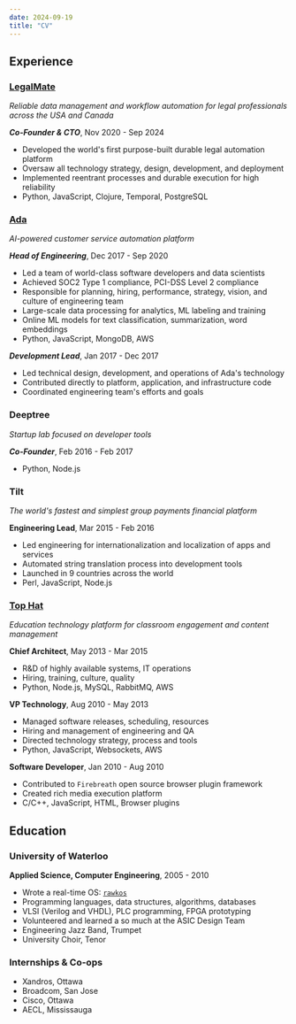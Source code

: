 ```yaml
---
date: 2024-09-19
title: "CV"
---
```


## Experience

### [LegalMate](https://legalmate.co)

_Reliable data management and workflow automation for legal professionals across the USA and Canada_

___Co-Founder & CTO___, Nov 2020 - Sep 2024

- Developed the world's first purpose-built durable legal automation platform
- Oversaw all technology strategy, design, development, and deployment
- Implemented reentrant processes and durable execution for high reliability
- Python, JavaScript, Clojure, Temporal, PostgreSQL

### [Ada](https://ada.cx)

_AI-powered customer service automation platform_

___Head of Engineering___, Dec 2017 - Sep 2020

- Led a team of world-class software developers and data scientists
- Achieved SOC2 Type 1 compliance, PCI-DSS Level 2 compliance
- Responsible for planning, hiring, performance, strategy, vision, and culture of engineering team
- Large-scale data processing for analytics, ML labeling and training
- Online ML models for text classification, summarization, word embeddings
- Python, JavaScript, MongoDB, AWS

___Development Lead___, Jan 2017 - Dec 2017

- Led technical design, development, and operations of Ada's technology
- Contributed directly to platform, application, and infrastructure code
- Coordinated engineering team's efforts and goals

### Deeptree

_Startup lab focused on developer tools_

___Co-Founder___, Feb 2016 - Feb 2017

- Python, Node.js

### Tilt

_The world's fastest and simplest group payments financial platform_

__Engineering Lead__, Mar 2015 - Feb 2016

- Led engineering for internationalization and localization of apps and services
- Automated string translation process into development tools
- Launched in 9 countries across the world
- Perl, JavaScript, Node.js

### [Top Hat](https://tophat.com)

_Education technology platform for classroom engagement and content management_

__Chief Architect__, May 2013 - Mar 2015

- R&D of highly available systems, IT operations
- Hiring, training, culture, quality
- Python, Node.js, MySQL, RabbitMQ, AWS

__VP Technology__, Aug 2010 - May 2013

- Managed software releases, scheduling, resources
- Hiring and management of engineering and QA
- Directed technology strategy, process and tools
- Python, JavaScript, Websockets, AWS

__Software Developer__, Jan 2010 - Aug 2010

- Contributed to `Firebreath` open source browser plugin framework
- Created rich media execution platform
- C/C++, JavaScript, HTML, Browser plugins

## Education

### University of Waterloo

__Applied Science, Computer Engineering__, 2005 - 2010

- Wrote a real-time OS: [`rawkos`](https://github.com/amackera/rawkos)
- Programming languages, data structures, algorithms, databases
- VLSI (Verilog and VHDL), PLC programming, FPGA prototyping
- Volunteered and learned a so much at the ASIC Design Team
- Engineering Jazz Band, Trumpet
- University Choir, Tenor

### Internships & Co-ops

- Xandros, Ottawa
- Broadcom, San Jose
- Cisco, Ottawa
- AECL, Mississauga
